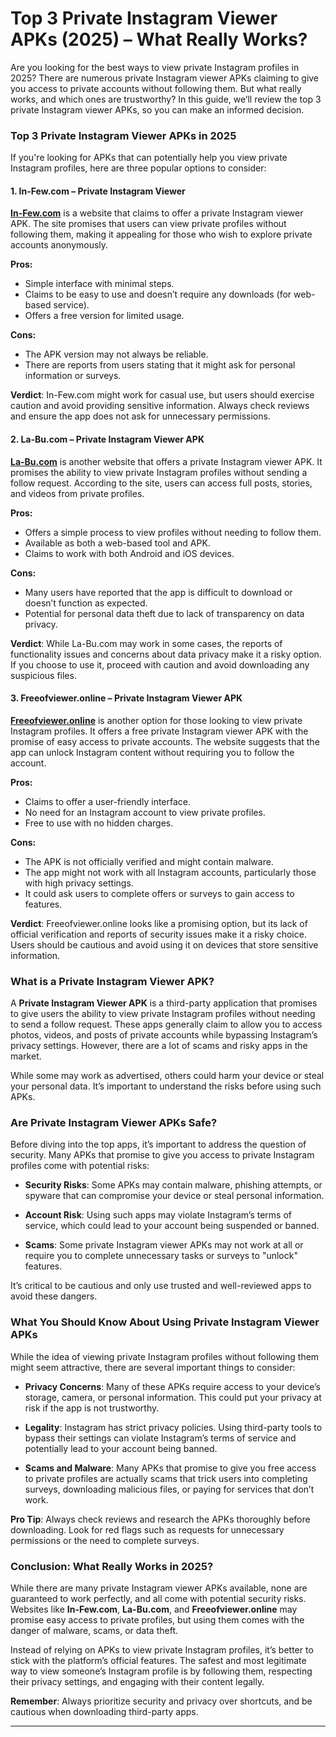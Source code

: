 # **Top 3 Private Instagram Viewer APKs (2025) – What Really Works?**

Are you looking for the best ways to view private Instagram profiles in 2025? There are numerous private Instagram viewer APKs claiming to give you access to private accounts without following them. But what really works, and which ones are trustworthy? In this guide, we’ll review the top 3 private Instagram viewer APKs, so you can make an informed decision.


### Top 3 Private Instagram Viewer APKs in 2025

If you're looking for APKs that can potentially help you view private Instagram profiles, here are three popular options to consider:

#### 1. **In-Few.com – Private Instagram Viewer**

**[In-Few.com](https://in-few.com/)** is a website that claims to offer a private Instagram viewer APK. The site promises that users can view private profiles without following them, making it appealing for those who wish to explore private accounts anonymously. 

**Pros:**
- Simple interface with minimal steps.
- Claims to be easy to use and doesn’t require any downloads (for web-based service).
- Offers a free version for limited usage.

**Cons:**
- The APK version may not always be reliable.
- There are reports from users stating that it might ask for personal information or surveys.

**Verdict**: In-Few.com might work for casual use, but users should exercise caution and avoid providing sensitive information. Always check reviews and ensure the app does not ask for unnecessary permissions.

#### 2. **La-Bu.com – Private Instagram Viewer APK**

**[La-Bu.com](https://la-bu.com/)** is another website that offers a private Instagram viewer APK. It promises the ability to view private Instagram profiles without sending a follow request. According to the site, users can access full posts, stories, and videos from private profiles.

**Pros:**
- Offers a simple process to view profiles without needing to follow them.
- Available as both a web-based tool and APK.
- Claims to work with both Android and iOS devices.

**Cons:**
- Many users have reported that the app is difficult to download or doesn’t function as expected.
- Potential for personal data theft due to lack of transparency on data privacy.

**Verdict**: While La-Bu.com may work in some cases, the reports of functionality issues and concerns about data privacy make it a risky option. If you choose to use it, proceed with caution and avoid downloading any suspicious files.

#### 3. **Freeofviewer.online – Private Instagram Viewer APK**

**[Freeofviewer.online](https://freeofviewer.online/)** is another option for those looking to view private Instagram profiles. It offers a free private Instagram viewer APK with the promise of easy access to private accounts. The website suggests that the app can unlock Instagram content without requiring you to follow the account.

**Pros:**
- Claims to offer a user-friendly interface.
- No need for an Instagram account to view private profiles.
- Free to use with no hidden charges.

**Cons:**
- The APK is not officially verified and might contain malware.
- The app might not work with all Instagram accounts, particularly those with high privacy settings.
- It could ask users to complete offers or surveys to gain access to features.

**Verdict**: Freeofviewer.online looks like a promising option, but its lack of official verification and reports of security issues make it a risky choice. Users should be cautious and avoid using it on devices that store sensitive information.
### What is a Private Instagram Viewer APK?

A **Private Instagram Viewer APK** is a third-party application that promises to give users the ability to view private Instagram profiles without needing to send a follow request. These apps generally claim to allow you to access photos, videos, and posts of private accounts while bypassing Instagram’s privacy settings. However, there are a lot of scams and risky apps in the market.

While some may work as advertised, others could harm your device or steal your personal data. It’s important to understand the risks before using such APKs.

### Are Private Instagram Viewer APKs Safe?

Before diving into the top apps, it’s important to address the question of security. Many APKs that promise to give you access to private Instagram profiles come with potential risks:

- **Security Risks**: Some APKs may contain malware, phishing attempts, or spyware that can compromise your device or steal personal information.
  
- **Account Risk**: Using such apps may violate Instagram’s terms of service, which could lead to your account being suspended or banned.

- **Scams**: Some private Instagram viewer APKs may not work at all or require you to complete unnecessary tasks or surveys to "unlock" features.

It’s critical to be cautious and only use trusted and well-reviewed apps to avoid these dangers.

### What You Should Know About Using Private Instagram Viewer APKs

While the idea of viewing private Instagram profiles without following them might seem attractive, there are several important things to consider:

- **Privacy Concerns**: Many of these APKs require access to your device’s storage, camera, or personal information. This could put your privacy at risk if the app is not trustworthy.
  
- **Legality**: Instagram has strict privacy policies. Using third-party tools to bypass their settings can violate Instagram’s terms of service and potentially lead to your account being banned.

- **Scams and Malware**: Many APKs that promise to give you free access to private profiles are actually scams that trick users into completing surveys, downloading malicious files, or paying for services that don’t work.

**Pro Tip**: Always check reviews and research the APKs thoroughly before downloading. Look for red flags such as requests for unnecessary permissions or the need to complete surveys.

### Conclusion: What Really Works in 2025?

While there are many private Instagram viewer APKs available, none are guaranteed to work perfectly, and all come with potential security risks. Websites like **In-Few.com**, **La-Bu.com**, and **Freeofviewer.online** may promise easy access to private profiles, but using them comes with the danger of malware, scams, or data theft.

Instead of relying on APKs to view private Instagram profiles, it’s better to stick with the platform’s official features. The safest and most legitimate way to view someone’s Instagram profile is by following them, respecting their privacy settings, and engaging with their content legally.

**Remember**: Always prioritize security and privacy over shortcuts, and be cautious when downloading third-party apps.

---
